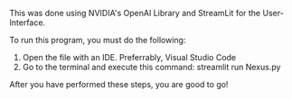 This was done using NVIDIA's OpenAI Library and StreamLit for the User-Interface.

To run this program, you must do the following:

1. Open the file with an IDE. Preferrably, Visual Studio Code
2. Go to the terminal and execute this command:    streamlit run Nexus.py

After you have performed these steps, you are good to go!
